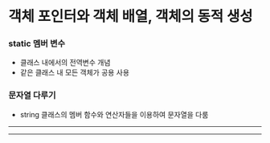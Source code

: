 # 객체 포인터와 객체 배열, 객체의 동적 생성

### static 멤버 변수

- 클래스 내에서의 전역변수 개념
- 같은 클래스 내 모든 객체가 공용 사용

### 문자열 다루기

- string 클래스의 멤버 함수와 연산자들을 이용하여 문자열을 다룸

---

---
